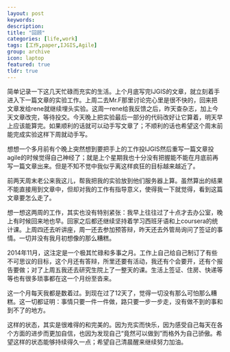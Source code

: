 ```yaml
---
layout: post
keywords: 
description: 
title: "回顾"
categories: [life,work]
tags: [工作,paper,IJGIS,Agile]
group: archive
icon: laptop
featured: true
tldr: true
---
```


简单记录一下这几天忙碌而充实的生活。上个月底写完IJGIS的文章，就立刻着手进入下一篇文章的实验工作。上周二去Mr.F那里讨论完心里是很不快的，回来把文章发给rene就继续埋头实验。这周一rene给我反馈之后，昨天查杂志，加上今天文章改完，等待投交。今天晚上把实验最后一部分的代码改好让它算着，明天早上应该能算完。如果顺利的话就可以动手写文章了；不顺利的话也希望这个周末前能完成实验这样下周就动手写。

想想一个多月前有个晚上突然想到要把手上的工作投IJGIS然后重写一篇文章投agile的时候觉得自己神经了；就是上个星期我也十分没有把握能不能在月底前再写一篇文章出来。但是不知不觉中我似乎离这样疯狂的目标越来越近了。

前两天周末老公来我这儿，帮我把我的实验放到他们服务器上算。虽然算出的结果不能直接用到文章中，但却对我的工作有指导意义，使得我一下就觉得，看到这篇文章要怎么走了。

想一想这两周的工作，其实也没有特别紧张：我早上往往过了十点才去办公室，晚上有时候回来地也早。回家之后都还继续坚持着学习西班牙语和上coursera的统计课。上周四还去听讲座，周一还去参加预答辩，昨天还去外管局询问了签证的事情。一切并没有我月初想像的那么糟糕。

2014年11月，这注定是一个极其忙碌和多事之月。工作上自己给自己制订了有些不可思议的目标，这个月还有答辩，所里还要有活动，我还有个会要开，还有个报告要做；对了上周五我还去研究生院上了一整天的课。生活上签证、住房、快递等等也有很多琐事都在这一个月纷至沓来。

这一个月每天我都是数着过。到现在过了12天了，觉得一切没有那么可怕那么糟糕。这一切都证明：事情只要一件一件做，路只要一步一步走，没有做不到的事和到不了的地方。

这样的状态，其实是很难得的和完美的。因为充实而快乐，因为感受自己每天在各个方面的进步而更加自信，也因为发现自己“竟然可以做到”而格外为自己骄傲。希望这样的状态能够持续得久一点；希望自己清晨醒来继续努力加油。